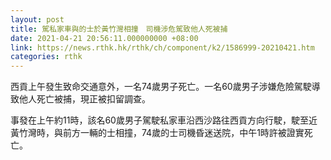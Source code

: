 ```yaml
---
layout: post
title: 駕私家車與的士於黃竹灣相撞　司機涉危駕致他人死被捕
date: 2021-04-21 20:56:11.000000000 +08:00
link: https://news.rthk.hk/rthk/ch/component/k2/1586999-20210421.htm
categories: rthk
---
```


西貢上午發生致命交通意外，一名74歲男子死亡。一名60歲男子涉嫌危險駕駛導致他人死亡被捕，現正被扣留調查。

事發在上午約11時，該名60歲男子駕駛私家車沿西沙路往西貢方向行駛，駛至近黃竹灣時，與前方一輛的士相撞，74歲的士司機昏迷送院，中午1時許被證實死亡。
